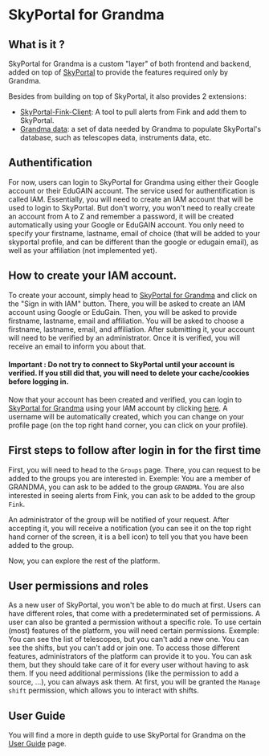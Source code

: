 # SkyPortal for Grandma

## What is it ?
SkyPortal for Grandma is a custom "layer" of both frontend and backend, added on top of [SkyPortal](https://skyportal.io/) to provide the features required only by Grandma.

Besides from building on top of SkyPortal, it also provides 2 extensions:
- [SkyPortal-Fink-Client](): A tool to pull alerts from Fink and add them to SkyPortal.
- [Grandma data](): a set of data needed by Grandma to populate SkyPortal's database, such as telescopes data, instruments data, etc.

## Authentification
For now, users can login to SkyPortal for Grandma using either their Google account or their EduGAIN account. The service used for authentification is called IAM. Essentially, you will need to create an IAM account that will be used to login to SkyPortal. But don't worry, you won't need to really create an account from A to Z and remember a password, it will be created automatically using your Google or EduGAIN account. You only need to specify your firstname, lastname, email of choice (that will be added to your skyportal profile, and can be different than the google or edugain email), as well as your affiliation (not implemented yet).


## How to create your IAM account.
To create your account, simply head to [SkyPortal for Grandma](https://grandma-v2.ijclab.in2p3.fr/) and click on the "Sign in with IAM" button.
There, you will be asked to create an IAM account using Google or EduGain. Then, you will be asked to provide firstname, lastname, email and affiliation. You will be asked to choose a firstname, lastname, email, and affiliation. After submitting it, your account will need to be verified by an administrator. Once it is verified, you will receive an email to inform you about that.

#### Important : Do not try to connect to SkyPortal until your account is verified. If you still did that, you will need to delete your cache/cookies before logging in.

Now that your account has been created and verified, you can login to [SkyPortal for Grandma](https://grandma-v2.ijclab.in2p3.fr/) using your IAM account by clicking [here](https://grandma-v2.ijclab.in2p3.fr/). A username will be automatically created, which you can change on your profile page (on the top right hand corner, you can click on your profile).


## First steps to follow after login in for the first time

First, you will need to head to the `Groups` page. There, you can request to be added to the groups you are interested in.
Exemple: You are a member of GRANDMA, you can ask to be added to the group `GRANDMA`. You are also interested in seeing alerts from Fink, you can ask to be added to the group `Fink`.

An administrator of the group will be notified of your request. After accepting it, you will receive a notification (you can see it on the top right hand corner of the screen, it is a bell icon) to tell you that you have been added to the group.

Now, you can explore the rest of the platform.



## User permissions and roles

As a new user of SkyPortal, you won't be able to do much at first. Users can have different roles, that come with a predeterminated set of permissions. A user can also be granted a permission without a specific role.
To use certain (most) features of the platform, you will need certain permissions.
Exemple: You can see the list of telescopes, but you can't add a new one. You can see the shifts, but you can't add or join one.
To access those different features, administrators of the platform can provide it to you. You can ask them, but they should take care of it for every user without having to ask them. If you need additional permissions (like the permission to add a source, ...), you can always ask them.
At first, you will be granted the `Manage shift` permission, which allows you to interact with shifts.

## User Guide

You will find a more in depth guide to use SkyPortal for Grandma on the [User Guide](./user_guide/index.md) page.
